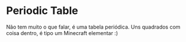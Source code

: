 # Periodic Table

Não tem muito o que falar, é uma tabela periódica. Uns quadrados com coisa dentro, é tipo um Minecraft elementar :)
